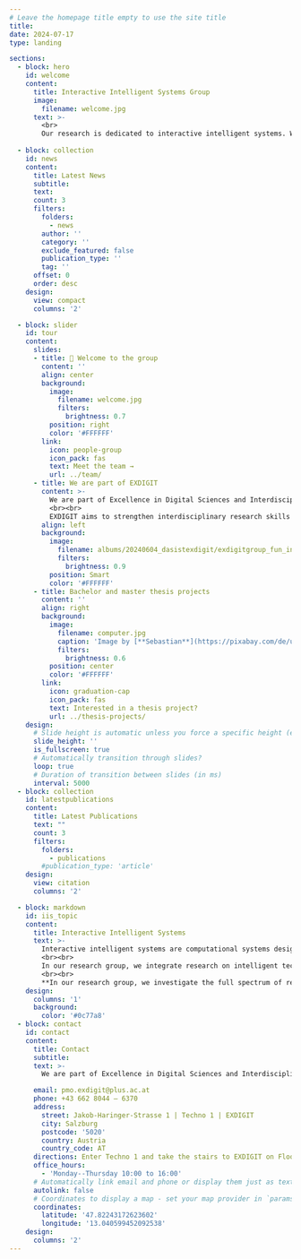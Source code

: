 ```yaml
---
# Leave the homepage title empty to use the site title
title:
date: 2024-07-17
type: landing

sections:
  - block: hero
    id: welcome
    content:
      title: Interactive Intelligent Systems Group
      image:
        filename: welcome.jpg
      text: >-
        <br>
        Our research is dedicated to interactive intelligent systems. We investigate intelligent technologies, study the needs and implications of human interaction with these systems, and their societal implications.<br><br>
  
  - block: collection
    id: news
    content:
      title: Latest News
      subtitle:
      text:
      count: 3
      filters:
        folders:
          - news
        author: ''
        category: ''
        exclude_featured: false
        publication_type: ''
        tag: ''
      offset: 0
      order: desc
    design:
      view: compact
      columns: '2'

  - block: slider
    id: tour
    content:
      slides:
      - title: 👋 Welcome to the group
        content: ''
        align: center
        background:
          image:
            filename: welcome.jpg
            filters:
              brightness: 0.7
          position: right
          color: '#FFFFFF'
        link:
          icon: people-group
          icon_pack: fas
          text: Meet the team →
          url: ../team/
      - title: We are part of EXDIGIT
        content: >-
          We are part of Excellence in Digital Sciences and Interdisciplinary Technologies (EXDIGIT) at the [Faculty of Digital and Analytical Sciences](https://www.plus.ac.at/digital-and-analytical-sciences/?lang=en) at the [Department of Artificial Intelligence and Human Interfaces (AIHI)](https://www.plus.ac.at/aihi/?lang=en) at the [University of Salzburg](https://plus.ac.at?lang=en), Austria.
          <br><br>
          EXDIGIT aims to strengthen interdisciplinary research skills in the field of digital sciences and interdisciplinary technologies in Salzburg.
        align: left
        background:
          image:
            filename: albums/20240604_dasistexdigit/exdigitgroup_fun_innovation_salzburg_benedikt_schemmer.jpg
            filters:
              brightness: 0.9
          position: Smart
          color: '#FFFFFF'
      - title: Bachelor and master thesis projects
        content: ''
        align: right
        background:
          image:
            filename: computer.jpg
            caption: 'Image by [**Sebastian**](https://pixabay.com/de/users/sebagee-154213/?utm_source=link-attribution&utm_medium=referral&utm_campaign=image&utm_content=423588) from [**Pixabay**](https://pixabay.com/de//?utm_source=link-attribution&utm_medium=referral&utm_campaign=image&utm_content=423588).'
            filters:
              brightness: 0.6
          position: center
          color: '#FFFFFF'
        link:
          icon: graduation-cap
          icon_pack: fas
          text: Interested in a thesis project?
          url: ../thesis-projects/
    design:
      # Slide height is automatic unless you force a specific height (e.g. '400px')
      slide_height: ''
      is_fullscreen: true
      # Automatically transition through slides?
      loop: true
      # Duration of transition between slides (in ms)
      interval: 5000
  - block: collection
    id: latestpublications
    content:
      title: Latest Publications
      text: ""
      count: 3
      filters:
        folders:
          - publications
        #publication_type: 'article'
    design:
      view: citation
      columns: '2'

  - block: markdown
    id: iis_topic
    content:
      title: Interactive Intelligent Systems
      text: >-
        Interactive intelligent systems are computational systems designed to dynamically interact with humans, and vice versa. Often, such systems are powered by artificial intelligence and other advanced technologies to respond to user inputs, learn from interactions, and improve their performance over time.
        <br><br>
        In our research group, we integrate research on intelligent technologies, the interaction of humans with intelligent systems, and their interplay. In this field, our key expertise lies in recommender systems and human-AI interaction in its broader sense.
        <br><br>
        **In our research group, we investigate the full spectrum of recommender systems and human-AI interaction**: from (i) investigating humans’ needs of how such systems function to (ii) measuring the implications of these systems. This also includes (iii) evaluating their algorithmic performance, analyzing biases, or studying trust issues, and (iv) improving algorithmic approaches to better align with those needs.
    design:
      columns: '1'
      background:
        color: '#0c77a8'
  - block: contact
    id: contact
    content:
      title: Contact
      subtitle:
      text: >-
        We are part of Excellence in Digital Sciences and Interdisciplinary Technologies (EXDIGIT) at the [Faculty of Digital and Analytical Sciences](https://www.plus.ac.at/digital-and-analytical-sciences/?lang=en) at the [Department of Artificial Intelligence and Human Interfaces (AIHI)](https://www.plus.ac.at/aihi/?lang=en) at the [University of Salzburg](https://plus.ac.at?lang=en), Austria.

      email: pmo.exdigit@plus.ac.at
      phone: +43 662 8044 – 6370
      address:
        street: Jakob-Haringer-Strasse 1 | Techno 1 | EXDIGIT
        city: Salzburg
        postcode: '5020'
        country: Austria
        country_code: AT
      directions: Enter Techno 1 and take the stairs to EXDIGIT on Floor 3
      office_hours:
        - 'Monday--Thursday 10:00 to 16:00'
      # Automatically link email and phone or display them just as text?
      autolink: false
      # Coordinates to display a map - set your map provider in `params.yaml`
      coordinates:
        latitude: '47.82243172623602'
        longitude: '13.040599452092538'
    design:
      columns: '2'
---
```

